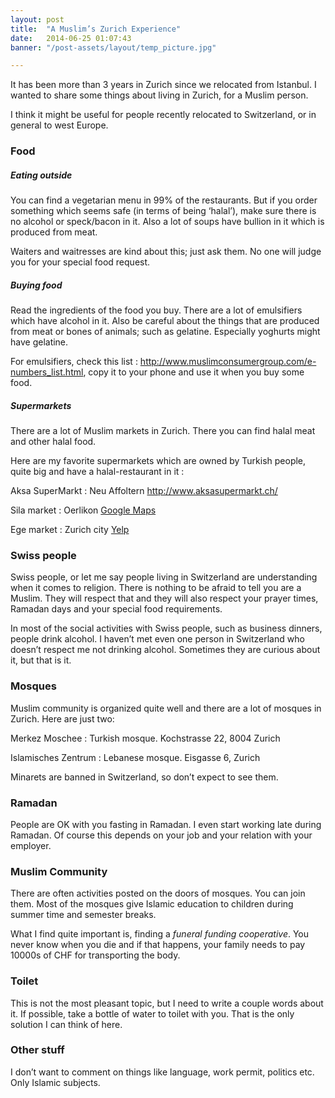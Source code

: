 ```yaml
---
layout: post
title:  "A Muslim’s Zurich Experience"
date:   2014-06-25 01:07:43
banner: "/post-assets/layout/temp_picture.jpg"

---
```


It has been more than 3 years in Zurich since we relocated from Istanbul.
I wanted to share some things about living in Zurich, for a Muslim person. 
<!--more-->

I think it might be useful for people recently relocated to Switzerland, or in general to west Europe.

### Food

##### Eating outside
You can find a vegetarian menu in 99% of the restaurants. But if you order something which seems safe (in terms of being ‘halal’), 
make sure there is no alcohol or speck/bacon in it. Also a lot of soups have bullion in it which is produced from meat.

Waiters and waitresses are kind about this; just ask them. No one will judge you for your special food request.

##### Buying food
Read the ingredients of the food you buy. There are a lot of emulsifiers which have alcohol in it. Also be careful about the 
things that are produced from meat or bones of animals; such as gelatine. Especially yoghurts might have gelatine.

For emulsifiers, check this list : <http://www.muslimconsumergroup.com/e-numbers_list.html>, copy it to your phone and use it when you buy some food.


##### Supermarkets
There are a lot of Muslim markets in Zurich. There you can find halal meat and other halal food.

Here are my favorite supermarkets which are owned by Turkish people, quite big and  have a halal-restaurant in it :

Aksa SuperMarkt
: Neu Affoltern <http://www.aksasupermarkt.ch/>

Sila market
: Oerlikon [Google Maps](https://www.google.com/maps/@47.409167,8.547433,3a,75y,184.69h,84.53t/data=!3m4!1e1!3m2!1s3Uj39YrAZuOAt9-JR8xp9g!2e0!6m1!1e1)

Ege market
: Zurich city [Yelp](http://de.yelp.ch/biz/ege-market-z%C3%BCrich)
 
### Swiss people
Swiss people, or let me say people living in Switzerland are understanding when it comes to religion. There is nothing to 
be afraid to tell you are a Muslim. They will respect that and they will also respect your prayer times, Ramadan days and 
your special food requirements.

In most of the social activities with Swiss people, such as business dinners, people drink alcohol. I haven’t met even one 
person in Switzerland who doesn’t respect me not drinking alcohol. Sometimes they are curious about it, but that is it.

### Mosques
Muslim community is organized quite well and there are a lot of mosques in Zurich.
Here are just two:

Merkez Moschee
: Turkish mosque. Kochstrasse 22, 8004 Zurich

Islamisches Zentrum 
: Lebanese mosque. Eisgasse 6, Zurich

Minarets are banned in Switzerland, so don’t expect to see them.

### Ramadan
People are OK with you fasting in Ramadan. I even start working late during Ramadan. Of course this depends on your job and your relation with your employer.

### Muslim Community
There are often activities posted on the doors of mosques. You can join them.
Most of the mosques give Islamic education to children during summer time and semester breaks.

What I find quite important is, finding a *funeral funding cooperative*. You never know when you die and if that happens, your family needs to pay 
10000s of CHF for transporting the body.

### Toilet
This is not the most pleasant topic, but I need to write a couple words about it. If possible, take a bottle of water to toilet with 
you. That is the only solution I can think of here.

### Other stuff
I don’t want to comment on things like language, work permit, politics etc. Only Islamic subjects.